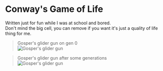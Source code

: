 # Conway's Game of Life
Written just for fun while I was at school and bored.  
Don't mind the big cell, you can remove if you want it's just a quality of life thing for me.

> Gosper's glider gun on gen 0  
> ![Gosper's glider gun](https://i.imgur.com/ZFmyGsC.png)

> Gosper's glider gun after some generations  
> ![Gosper's glider gun](https://i.imgur.com/kw4iAQA.png)
